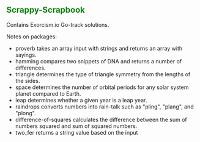 <!DOCTYPE html>
<html>
<head>
</head>
<body>
<article>
<h1 style="color: green;">Scrappy-Scrapbook</h1>

<p>Contains Exorcism.io Go-track solutions. </p>
<p>Notes on packages:
<ul>
<li>proverb takes an array input with strings and returns an array with sayings.</li>
<li>hamming compares two snippets of DNA and returns a number of differences.</li>
<li>triangle  determines the type of triangle symmetry from the lengths of the sides.</li>
<li>space determines the number of orbital periods for any solar system planet compared to Earth.</li>
<li>leap determines whether a given year is a leap year.</li>
<li>raindrops converts numbers into rain-talk such as "pling", "plang", and "plong".</li>
<li>difference-of-squares calculates the difference between the sum of numbers squared and sum of squared numbers.</li>
<li>two_fer returns a string value based on the input</li>
</ul>
</p>
</article>
</body>
</html>


